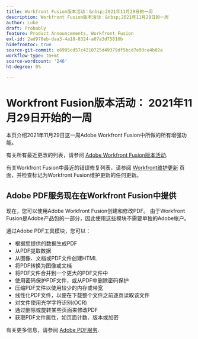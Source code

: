 ```yaml
---
title: Workfront Fusion版本活动：&nbsp;2021年11月29日的一周
description: Workfront Fusion版本活动：&nbsp;2021年11月29日的一周
author: Luke
draft: Probably
feature: Product Announcements, Workfront Fusion
exl-id: 2ad970eb-daa3-4a18-8324-a07a3d75816b
hidefromtoc: true
source-git-commit: e6995cd57c4210725d49379df5bcd7e93ce4b02a
workflow-type: tm+mt
source-wordcount: '246'
ht-degree: 0%

---
```


# Workfront Fusion版本活动： 2021年11月29日开始的一周

本页介绍2021年11月29日这一周Adobe Workfront Fusion中所做的所有增强功能。

有关所有最近更改的列表，请参阅 [Adobe Workfront Fusion版本活动](../../../product-announcements/product-releases/fusion-release-activity/fusion-release-activity.md).

有关Workfront Fusion中最近的错误修复列表，请参阅 [Workfront维护更新](https://experienceleague.adobe.com/docs/workfront-known-issues/releases/current-updates.html) 页面，并检查标记为Workfront Fusion维护更新的任何更新。

## Adobe PDF服务现在在Workfront Fusion中提供

现在，您可以使用Adobe Workfront Fusion创建和修改PDF。 由于Workfront Fusion是Adobe产品包的一部分，因此使用这些模块不需要单独的Adobe帐户。

通过Adobe PDF工具模块，您可以：

* 根据您提供的数据生成PDF
* 从PDF提取数据
* 从图像、文档或PDF文件创建HTML
* 将PDF转换为图像或文档
* 将PDF文件合并到一个更大的PDF文件中
* 使用密码保护PDF文件，或从PDF中删除密码保护
* 压缩PDF文件以使用较少的内存或带宽
* 线性化PDF文件，以便在下载整个文件之前逐页读取该文件
* 对文件使用光学字符识别(OCR)
* 通过删除或旋转某些页面来修改PDF
* 获取PDF文件属性，如页面计数、版本或加密

有关更多信息，请参阅 [Adobe PDF服务](../../../workfront-fusion/apps-and-their-modules/pdf-modules.md).

